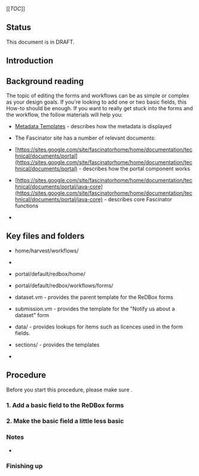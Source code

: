 [[_TOC_]]


## []()Status

This document is in DRAFT.
## []()Introduction



## []()Background reading

The topic of editing the forms and workflows can be as simple or complex as your design goals. If you're looking to add one or two basic fields, this How-to should be enough. If you want to really get stuck into the forms and the workflow, the follow materials will help you:

* [Metadata Templates](documentation-system-administration-general-administration-metadata-templates) - describes how the metadata is displayed

* The Fascinator site has a number of relevant documents:

 * [https://sites.google.com/site/fascinatorhome/home/documentation/technical/documents/portal](https://sites.google.com/site/fascinatorhome/home/documentation/technical/documents/portal) - describes how the portal component works
 * [https://sites.google.com/site/fascinatorhome/home/documentation/technical/documents/portal/java-core](https://sites.google.com/site/fascinatorhome/home/documentation/technical/documents/portal/java-core) - describes core Fascinator functions
 * 


## []()Key files and folders


* home/harvest/workflows/

 * 

* portal/default/redbox/home/
* portal/default/redbox/workflows/forms/

 * dataset.vm - provides the parent template for the ReDBox forms
 * submission.vm - provides the template for the "Notify us about a dataset" form
 * data/ - provides lookups for items such as licences used in the form fields.
 * sections/ - provides the templates 
* 


## []()Procedure

Before you start this procedure, please make sure .
### []()1. Add a basic field to the ReDBox forms




### []()2. Make the basic field a little less basic




### []()Notes


* 


### []()Finishing up